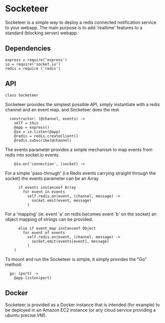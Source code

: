 Socketeer
=========

Socketeer is a simple way to deploy a redis connected notification
service to your webapp.  The main purpose is to add 'realtime' 
features to a standard (blocking server) webapp.

## Dependencies

    express = require('express')
    io = require('socket.io')
    redis = require ('redis')

## API

    class Socketeer

Socketeer provides the simplest possible API, simply instantiate
with a redis channel and an event map. and Socketeer does the rest

      constructor: (@channel, events) ->
        self = this
        @app = express()
        @io = io.listen(@app)
        @redis = redis.createClient()
        @redis.subscribe(@channel)

The events parameter provides a simple mechanism to map events 
from redis into socket.io events.

        @io.on('connection', (socket) ->

For a simple 'pass-through' (i.e Redis events carrying straight
through the socket) the events parameter can be an Array

          if events instanceof Array
            for event in events
              self.redis.on(event, (channel, message) ->
                socket.emit(event, message)
              )

For a 'mapping' (ie. event 'a' on redis becomes event 'b' on 
  the socket) an object mapping of strings can be provided.

          else if event_map instanceof Object
            for event of events
              self.redis.on(event, (channel, message) ->
                socket.emit(events[event], message)
              )
        )

To mount and run the Socketeer is simple, it simply provides the 
"Go" method:

      go: (port) ->
        @app.listen(port)

## Docker

Socketeer is provided as a Docker instance that is intended 
(for example) to be deployed in an Amazon EC2 instance (or any
cloud service providing a ubuntu precise VM).
